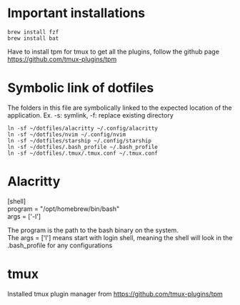# Important installations

  `brew install fzf`  
  `brew install bat`

  Have to install tpm for tmux to get all the plugins, follow the github page https://github.com/tmux-plugins/tpm

# Symbolic link of dotfiles

The folders in this file are symbolically linked to the expected location of the application.
Ex. -s: symlink, -f: replace existing directory

  `ln -sf ~/dotfiles/alacritty ~/.config/alacritty`  
  `ln -sf ~/dotfiles/nvim ~/.config/nvim`  
  `ln -sf ~/dotfiles/starship ~/.config/starship`  
  `ln -sf ~/dotfiles/.bash_profile ~/.bash_profile`  
  `ln -sf ~/dotfiles/.tmux/.tmux.conf ~/.tmux.conf`  

# Alacritty

[shell]  
  program = "/opt/homebrew/bin/bash"  
  args = ['-l']  

The program is the path to the bash binary on the system.  
The args = ['l'] means start with login shell, meaning the shell will look in the .bash_profile for any configurations  

# tmux  
  
Installed tmux plugin manager from https://github.com/tmux-plugins/tpm



